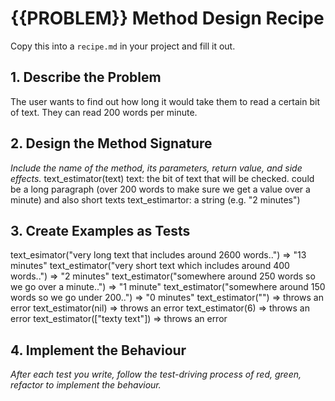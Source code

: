 # {{PROBLEM}} Method Design Recipe

Copy this into a `recipe.md` in your project and fill it out.

## 1. Describe the Problem

The user wants to find out how long it would take them to read a certain bit of text. They can read 200 words per minute.

## 2. Design the Method Signature

_Include the name of the method, its parameters, return value, and side effects._
text_estimator(text)
text: the bit of text that will be checked. could be a long paragraph (over 200 words to make sure we get a value over a minute) and also short texts
text_estimartor: a string (e.g. "2 minutes")

## 3. Create Examples as Tests

text_esimator("very long text that includes around 2600 words..") => "13 minutes"
text_estimator("very short text which includes around 400 words..") => "2 minutes"
text_estimator("somewhere around 250 words so we go over a minute..") => "1 minute"
text_estimator("somewhere around 150 words so we go under 200..") => "0 minutes"
text_estimator("") => throws an error
text_estimator(nil) => throws an error
text_estimator(6) => throws an error
text_estimator(["texty text"]) => throws an error

## 4. Implement the Behaviour

_After each test you write, follow the test-driving process of red, green, refactor to implement the behaviour._
